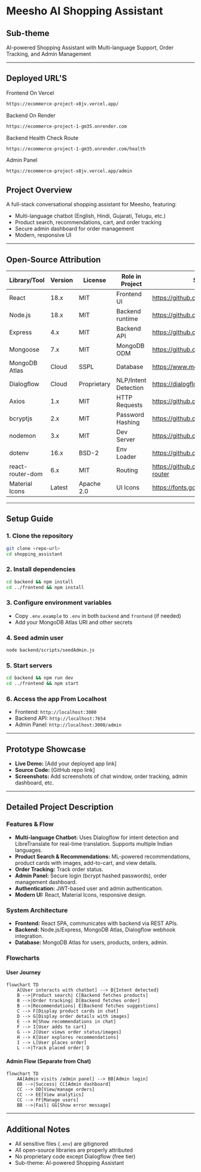 # Meesho AI Shopping Assistant

## Sub-theme
AI-powered Shopping Assistant with Multi-language Support, Order Tracking, and Admin Management

---

## Deployed URL'S
Frontend On Vercel
```bash
https://ecommerce-project-x8jv.vercel.app/
```
Backend On Render
```bash
https://ecommerce-project-1-gm35.onrender.com
```
Backend Health Check Route
```bash
https://ecommerce-project-1-gm35.onrender.com/health
```
Admin Panel
```bash
https://ecommerce-project-x8jv.vercel.app/admin
```

## Project Overview
A full-stack conversational shopping assistant for Meesho, featuring:
- Multi-language chatbot (English, Hindi, Gujarati, Telugu, etc.)
- Product search, recommendations, cart, and order tracking
- Secure admin dashboard for order management
- Modern, responsive UI

---

## Open-Source Attribution
| Library/Tool         | Version | License   | Role in Project         | Source Link |
|----------------------|---------|-----------|-------------------------|-------------|
| React                | 18.x    | MIT       | Frontend UI             | https://github.com/facebook/react |
| Node.js              | 18.x    | MIT       | Backend runtime         | https://github.com/nodejs/node |
| Express              | 4.x     | MIT       | Backend API             | https://github.com/expressjs/express |
| Mongoose             | 7.x     | MIT       | MongoDB ODM             | https://github.com/Automattic/mongoose |
| MongoDB Atlas        | Cloud   | SSPL      | Database                | https://www.mongodb.com/atlas |
| Dialogflow           | Cloud   | Proprietary| NLP/Intent Detection    | https://dialogflow.cloud.google.com/ |
| Axios                | 1.x     | MIT       | HTTP Requests           | https://github.com/axios/axios |
| bcryptjs             | 2.x     | MIT       | Password Hashing        | https://github.com/dcodeIO/bcrypt.js |
| nodemon              | 3.x     | MIT       | Dev Server              | https://github.com/remy/nodemon |
| dotenv               | 16.x    | BSD-2     | Env Loader              | https://github.com/motdotla/dotenv |
| react-router-dom     | 6.x     | MIT       | Routing                 | https://github.com/remix-run/react-router |
| Material Icons       | Latest  | Apache 2.0| UI Icons                | https://fonts.google.com/icons |

---

## Setup Guide

### 1. Clone the repository
```sh
git clone <repo-url>
cd shopping_assistant
```

### 2. Install dependencies
```sh
cd backend && npm install
cd ../frontend && npm install
```

### 3. Configure environment variables
- Copy `.env.example` to `.env` in both `backend` and `frontend` (if needed)
- Add your MongoDB Atlas URI and other secrets

### 4. Seed admin user
```sh
node backend/scripts/seedAdmin.js
```

### 5. Start servers
```sh
cd backend && npm run dev
cd ../frontend && npm start
```

### 6. Access the app From Localhost
- Frontend: `http://localhost:3000`
- Backend API: `http://localhost:7654`
- Admin Panel: `http://localhost:3000/admin`

---

## Prototype Showcase
- **Live Demo:** [Add your deployed app link]
- **Source Code:** [GitHub repo link]
- **Screenshots:** Add screenshots of chat window, order tracking, admin dashboard, etc.

---

## Detailed Project Description

### Features & Flow
- **Multi-language Chatbot:** Uses Dialogflow for intent detection and LibreTranslate for real-time translation. Supports multiple Indian languages.
- **Product Search & Recommendations:** ML-powered recommendations, product cards with images, add-to-cart, and view details.
- **Order Tracking:** Track order status.
- **Admin Panel:** Secure login (bcrypt hashed passwords), order management dashboard.
- **Authentication:** JWT-based user and admin authentication.
- **Modern UI:** React, Material Icons, responsive design.

### System Architecture
- **Frontend:** React SPA, communicates with backend via REST APIs.
- **Backend:** Node.js/Express, MongoDB Atlas, Dialogflow webhook integration.
- **Database:** MongoDB Atlas for users, products, orders, admin.


### Flowcharts

#### User Journey
```mermaid
flowchart TD
    A[User interacts with chatbot] --> B{Intent detected}
    B -->|Product search| C[Backend fetches products]
    B -->|Order tracking| D[Backend fetches order]
    B -->|Recommendations| E[Backend fetches suggestions]
    C --> F[Display product cards in chat]
    D --> G[Display order details with images]
    E --> H[Show recommendations in chat]
    F --> I[User adds to cart]
    G --> J[User views order status/images]
    H --> K[User explores recommendations]
    I --> L[User places order]
    L -->|Track placed order| D

```

#### Admin Flow (Separate from Chat)
```mermaid
flowchart TD
    AA[Admin visits /admin panel] --> BB[Admin login]
    BB -->|Success| CC[Admin dashboard]
    CC --> DD[View/manage orders]
    CC --> EE[View analytics]
    CC --> FF[Manage users]
    BB -->|Fail| GG[Show error message]
```

---

## Additional Notes
- All sensitive files (`.env`) are gitignored
- All open-source libraries are properly attributed
- No proprietary code except Dialogflow (free tier)
- Sub-theme: AI-powered Shopping Assistant


